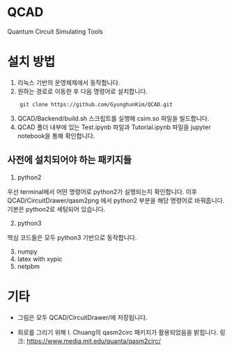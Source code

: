 # QCAD

Quantum Circuit Simulating Tools

# 설치 방법

1. 리눅스 기반의 운영체제에서 동작합니다.
2. 원하는 경로로 이동한 후 다음 명령어로 설치합니다.
~~~
	git clone https://github.com/GyunghunKim/QCAD.git
~~~
3. QCAD/Backend/build.sh 스크립트를 실행해 csim.so 파일을 빌드합니다.
4. QCAD 폴더 내부에 있는 Test.ipynb 파일과 Tutorial.ipynb 파일을 jupyter notebook을 통해 확인합니다.

## 사전에 설치되어야 하는 패키지들

1. python2

우선 terminal에서 어떤 명령어로 python2가 실행되는지 확인합니다.
이후 QCAD/CircuitDrawer/qasm2png 에서 python2 부분을 해당 명령어로 바꿔줍니다.
기본은 python2로 세팅되어 있습니다.

2. python3

핵심 코드들은 모두 python3 기반으로 동작합니다.

3. numpy
4. latex with xypic
5. netpbm

# 기타

- 그림은 모두 QCAD/CircuitDrawer/에 저장됩니다.

- 회로를 그리기 위해 I. Chuang의 qasm2circ 패키지가 활용되었음을 밝힙니다.
	링크: https://www.media.mit.edu/quanta/qasm2circ/
